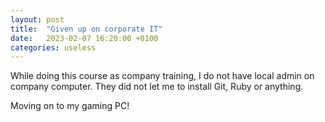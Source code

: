 ```yaml
---
layout: post
title:  "Given up on corporate IT"
date:   2023-02-07 16:20:00 +0100
categories: useless
---
```

While doing this course as company training, I do not have local admin on company computer.
They did not let me to install Git, Ruby or anything.

Moving on to my gaming PC!



